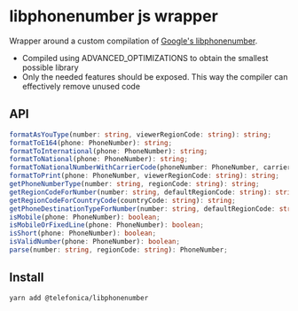 # libphonenumber js wrapper

Wrapper around a custom compilation of [Google's libphonenumber](https://github.com/google/libphonenumber).

- Compiled using ADVANCED_OPTIMIZATIONS to obtain the smallest possible library
- Only the needed features should be exposed. This way the compiler can effectively remove unused code

## API

```ts
formatAsYouType(number: string, viewerRegionCode: string): string;
formatToE164(phone: PhoneNumber): string;
formatToInternational(phone: PhoneNumber): string;
formatToNational(phone: PhoneNumber): string;
formatToNationalNumberWithCarrierCode(phoneNumber: PhoneNumber, carrierCode: string): string;
formatToPrint(phone: PhoneNumber, viewerRegionCode: string): string;
getPhoneNumberType(number: string, regionCode: string): string;
getRegionCodeForNumber(number: string, defaultRegionCode: string): string;
getRegionCodeForCountryCode(countryCode: string): string;
getPhoneDestinationTypeForNumber(number: string, defaultRegionCode: string): string;
isMobile(phone: PhoneNumber): boolean;
isMobileOrFixedLine(phone: PhoneNumber): boolean;
isShort(phone: PhoneNumber): boolean;
isValidNumber(phone: PhoneNumber): boolean;
parse(number: string, regionCode: string): PhoneNumber;
```

## Install

```bash
yarn add @telefonica/libphonenumber
```
